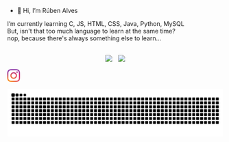 - 👋 Hi, I’m Rúben Alves <br>

I’m currently learning C, JS, HTML, CSS, Java, Python, MySQL<br>
But, isn't that too much language to learn at the same time?<br>
nop, because there's always something else to learn...<br>

<br>

<div align="center">
  <img height="100em" src="https://github-readme-stats.vercel.app/api?username=redystum&show_icons=true&theme=dark"/>
  &ensp;
  <img height="100em" src="https://github-readme-stats.vercel.app/api/top-langs/?username=redystum&layout=compact&langs_count=7&theme=dark"/> <br>
</div>

<a href="https://www.instagram.com/ruben_alves__/" target="_blank" rel="external"><img src="./images/instagram.png" width="30" alt="My instagram"></a>
  
![Snake animation](https://github.com/redystum/redystum/blob/output/github-contribution-grid-snake.svg)



  
<!---
redystum/redystum is a ✨ special ✨ repository because its `README.md` (this file) appears on your GitHub profile.
You can click the Preview link to take a look at your changes.
--->
